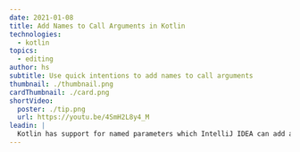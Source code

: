 ```yaml
---
date: 2021-01-08
title: Add Names to Call Arguments in Kotlin
technologies:
  - kotlin
topics:
  - editing
author: hs
subtitle: Use quick intentions to add names to call arguments
thumbnail: ./thumbnail.png
cardThumbnail: ./card.png
shortVideo:
  poster: ./tip.png
  url: https://youtu.be/4SmH2L8y4_M
leadin: |
  Kotlin has support for named parameters which IntelliJ IDEA can add automatically. We can use **⌥⏎** (macOS), or **Alt**+**Enter** (Windows/Linux), before the first parameter to add names to call arguments. You can use the same shortcut again before one argument to add names from that parameter position, or just for that parameter.
---
```


